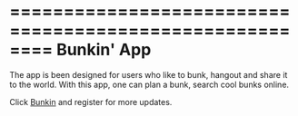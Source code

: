 ========================================================
Bunkin' App
========================================================

The app is been designed for users who like to bunk, hangout and share it to the world.
With this app, one can plan a bunk, search cool bunks online.


Click <a href="bunkin.co">Bunkin</a> and register for more updates.

